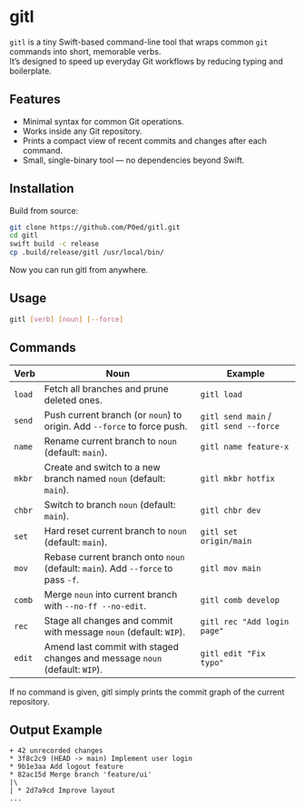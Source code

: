 # gitl

`gitl` is a tiny Swift-based command-line tool that wraps common `git` commands into short, memorable verbs.  
It’s designed to speed up everyday Git workflows by reducing typing and boilerplate.

## Features

- Minimal syntax for common Git operations.
- Works inside any Git repository.
- Prints a compact view of recent commits and changes after each command.
- Small, single-binary tool — no dependencies beyond Swift.

## Installation

Build from source:
```bash
git clone https://github.com/P0ed/gitl.git
cd gitl
swift build -c release
cp .build/release/gitl /usr/local/bin/
```
Now you can run gitl from anywhere.


## Usage
```bash
gitl [verb] [noun] [--force]
```

## Commands

| Verb   | Noun                                                                           | Example                                |
| ------ | -------------------------------------------------------------------------------- | -------------------------------------- |
| `load` | Fetch all branches and prune deleted ones.                                       | `gitl load`                            |
| `send` | Push current branch (or `noun`) to origin. Add `--force` to force push.          | `gitl send main` / `gitl send --force` |
| `name` | Rename current branch to `noun` (default: `main`).                               | `gitl name feature-x`                  |
| `mkbr` | Create and switch to a new branch named `noun` (default: `main`).                | `gitl mkbr hotfix`                     |
| `chbr` | Switch to branch `noun` (default: `main`).                                       | `gitl chbr dev`                        |
| `set`  | Hard reset current branch to `noun` (default: `main`).                           | `gitl set origin/main`                 |
| `mov`  | Rebase current branch onto `noun` (default: `main`). Add `--force` to pass `-f`. | `gitl mov main`                        |
| `comb` | Merge `noun` into current branch with `--no-ff --no-edit`.                       | `gitl comb develop`                    |
| `rec`  | Stage all changes and commit with message `noun` (default: `WIP`).               | `gitl rec "Add login page"`            |
| `edit` | Amend last commit with staged changes and message `noun` (default: `WIP`).       | `gitl edit "Fix typo"`                 |

If no command is given, gitl simply prints the commit graph of the current repository.

## Output Example
```
+ 42 unrecorded changes
* 3f8c2c9 (HEAD -> main) Implement user login
* 9b1e3aa Add logout feature
* 82ac15d Merge branch 'feature/ui'
|\
| * 2d7a9cd Improve layout
...
```

